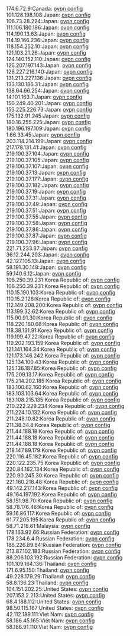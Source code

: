 174.6.72.9:Canada: [ovpn config](vpn/174_6_72_9.ovpn)  
101.128.198.108:Japan: [ovpn config](vpn/101_128_198_108.ovpn)  
106.73.28.224:Japan: [ovpn config](vpn/106_73_28_224.ovpn)  
111.106.180.196:Japan: [ovpn config](vpn/111_106_180_196.ovpn)  
114.190.13.63:Japan: [ovpn config](vpn/114_190_13_63.ovpn)  
114.19.166.236:Japan: [ovpn config](vpn/114_19_166_236.ovpn)  
118.154.252.10:Japan: [ovpn config](vpn/118_154_252_10.ovpn)  
121.103.21.26:Japan: [ovpn config](vpn/121_103_21_26.ovpn)  
124.140.152.110:Japan: [ovpn config](vpn/124_140_152_110.ovpn)  
126.207.197.143:Japan: [ovpn config](vpn/126_207_197_143.ovpn)  
126.227.216.140:Japan: [ovpn config](vpn/126_227_216_140.ovpn)  
131.213.227.136:Japan: [ovpn config](vpn/131_213_227_136.ovpn)  
133.130.186.31:Japan: [ovpn config](vpn/133_130_186_31.ovpn)  
138.64.66.254:Japan: [ovpn config](vpn/138_64_66_254.ovpn)  
14.101.163.7:Japan: [ovpn config](vpn/14_101_163_7.ovpn)  
150.249.40.201:Japan: [ovpn config](vpn/150_249_40_201.ovpn)  
153.225.226.73:Japan: [ovpn config](vpn/153_225_226_73.ovpn)  
175.132.91.245:Japan: [ovpn config](vpn/175_132_91_245.ovpn)  
180.16.255.225:Japan: [ovpn config](vpn/180_16_255_225.ovpn)  
180.196.197.109:Japan: [ovpn config](vpn/180_196_197_109.ovpn)  
1.66.33.45:Japan: [ovpn config](vpn/1_66_33_45.ovpn)  
203.114.214.199:Japan: [ovpn config](vpn/203_114_214_199.ovpn)  
217.178.131.41:Japan: [ovpn config](vpn/217_178_131_41.ovpn)  
219.100.37.104:Japan: [ovpn config](vpn/219_100_37_104.ovpn)  
219.100.37.105:Japan: [ovpn config](vpn/219_100_37_105.ovpn)  
219.100.37.107:Japan: [ovpn config](vpn/219_100_37_107.ovpn)  
219.100.37.13:Japan: [ovpn config](vpn/219_100_37_13.ovpn)  
219.100.37.177:Japan: [ovpn config](vpn/219_100_37_177.ovpn)  
219.100.37.182:Japan: [ovpn config](vpn/219_100_37_182.ovpn)  
219.100.37.19:Japan: [ovpn config](vpn/219_100_37_19.ovpn)  
219.100.37.31:Japan: [ovpn config](vpn/219_100_37_31.ovpn)  
219.100.37.49:Japan: [ovpn config](vpn/219_100_37_49.ovpn)  
219.100.37.51:Japan: [ovpn config](vpn/219_100_37_51.ovpn)  
219.100.37.55:Japan: [ovpn config](vpn/219_100_37_55.ovpn)  
219.100.37.58:Japan: [ovpn config](vpn/219_100_37_58.ovpn)  
219.100.37.86:Japan: [ovpn config](vpn/219_100_37_86.ovpn)  
219.100.37.87:Japan: [ovpn config](vpn/219_100_37_87.ovpn)  
219.100.37.96:Japan: [ovpn config](vpn/219_100_37_96.ovpn)  
221.71.233.87:Japan: [ovpn config](vpn/221_71_233_87.ovpn)  
36.12.244.203:Japan: [ovpn config](vpn/36_12_244_203.ovpn)  
42.127.105.13:Japan: [ovpn config](vpn/42_127_105_13.ovpn)  
58.191.30.148:Japan: [ovpn config](vpn/58_191_30_148.ovpn)  
59.140.6.12:Japan: [ovpn config](vpn/59_140_6_12.ovpn)  
106.250.39.231:Korea Republic of: [ovpn config](vpn/106_250_39_231.ovpn)  
106.250.39.231:Korea Republic of: [ovpn config](vpn/106_250_39_231.ovpn)  
110.15.190.103:Korea Republic of: [ovpn config](vpn/110_15_190_103.ovpn)  
110.15.2.128:Korea Republic of: [ovpn config](vpn/110_15_2_128.ovpn)  
112.149.208.200:Korea Republic of: [ovpn config](vpn/112_149_208_200.ovpn)  
113.199.32.62:Korea Republic of: [ovpn config](vpn/113_199_32_62.ovpn)  
115.90.91.30:Korea Republic of: [ovpn config](vpn/115_90_91_30.ovpn)  
118.220.180.68:Korea Republic of: [ovpn config](vpn/118_220_180_68.ovpn)  
118.38.131.91:Korea Republic of: [ovpn config](vpn/118_38_131_91.ovpn)  
119.199.47.22:Korea Republic of: [ovpn config](vpn/119_199_47_22.ovpn)  
119.202.193.159:Korea Republic of: [ovpn config](vpn/119_202_193_159.ovpn)  
121.141.164.34:Korea Republic of: [ovpn config](vpn/121_141_164_34.ovpn)  
121.173.146.242:Korea Republic of: [ovpn config](vpn/121_173_146_242.ovpn)  
125.134.100.43:Korea Republic of: [ovpn config](vpn/125_134_100_43.ovpn)  
125.136.187.85:Korea Republic of: [ovpn config](vpn/125_136_187_85.ovpn)  
175.209.13.17:Korea Republic of: [ovpn config](vpn/175_209_13_17.ovpn)  
175.214.202.185:Korea Republic of: [ovpn config](vpn/175_214_202_185.ovpn)  
183.100.62.160:Korea Republic of: [ovpn config](vpn/183_100_62_160.ovpn)  
183.103.103.64:Korea Republic of: [ovpn config](vpn/183_103_103_64.ovpn)  
183.108.215.135:Korea Republic of: [ovpn config](vpn/183_108_215_135.ovpn)  
210.222.229.234:Korea Republic of: [ovpn config](vpn/210_222_229_234.ovpn)  
211.224.10.132:Korea Republic of: [ovpn config](vpn/211_224_10_132.ovpn)  
211.248.10.82:Korea Republic of: [ovpn config](vpn/211_248_10_82.ovpn)  
211.38.34.8:Korea Republic of: [ovpn config](vpn/211_38_34_8.ovpn)  
211.44.188.18:Korea Republic of: [ovpn config](vpn/211_44_188_18.ovpn)  
211.44.188.18:Korea Republic of: [ovpn config](vpn/211_44_188_18.ovpn)  
211.44.188.18:Korea Republic of: [ovpn config](vpn/211_44_188_18.ovpn)  
218.147.89.179:Korea Republic of: [ovpn config](vpn/218_147_89_179.ovpn)  
220.116.45.182:Korea Republic of: [ovpn config](vpn/220_116_45_182.ovpn)  
220.122.235.75:Korea Republic of: [ovpn config](vpn/220_122_235_75.ovpn)  
220.84.162.134:Korea Republic of: [ovpn config](vpn/220_84_162_134.ovpn)  
220.90.245.30:Korea Republic of: [ovpn config](vpn/220_90_245_30.ovpn)  
221.160.218.48:Korea Republic of: [ovpn config](vpn/221_160_218_48.ovpn)  
49.142.217.143:Korea Republic of: [ovpn config](vpn/49_142_217_143.ovpn)  
49.164.197.192:Korea Republic of: [ovpn config](vpn/49_164_197_192.ovpn)  
58.151.98.70:Korea Republic of: [ovpn config](vpn/58_151_98_70.ovpn)  
58.78.176.46:Korea Republic of: [ovpn config](vpn/58_78_176_46.ovpn)  
59.16.86.117:Korea Republic of: [ovpn config](vpn/59_16_86_117.ovpn)  
61.77.205.195:Korea Republic of: [ovpn config](vpn/61_77_205_195.ovpn)  
58.71.218.61:Malaysia: [ovpn config](vpn/58_71_218_61.ovpn)  
178.163.92.66:Russian Federation: [ovpn config](vpn/178_163_92_66.ovpn)  
178.234.6.4:Russian Federation: [ovpn config](vpn/178_234_6_4.ovpn)  
188.226.89.84:Russian Federation: [ovpn config](vpn/188_226_89_84.ovpn)  
213.87.102.183:Russian Federation: [ovpn config](vpn/213_87_102_183.ovpn)  
88.206.103.192:Russian Federation: [ovpn config](vpn/88_206_103_192.ovpn)  
101.109.164.136:Thailand: [ovpn config](vpn/101_109_164_136.ovpn)  
171.6.95.150:Thailand: [ovpn config](vpn/171_6_95_150.ovpn)  
49.228.179.29:Thailand: [ovpn config](vpn/49_228_179_29.ovpn)  
58.8.136.23:Thailand: [ovpn config](vpn/58_8_136_23.ovpn)  
104.151.202.25:United States: [ovpn config](vpn/104_151_202_25.ovpn)  
207.153.2.213:United States: [ovpn config](vpn/207_153_2_213.ovpn)  
68.4.188.112:United States: [ovpn config](vpn/68_4_188_112.ovpn)  
98.50.115.167:United States: [ovpn config](vpn/98_50_115_167.ovpn)  
42.112.189.111:Viet Nam: [ovpn config](vpn/42_112_189_111.ovpn)  
58.186.45.165:Viet Nam: [ovpn config](vpn/58_186_45_165.ovpn)  
58.186.91.110:Viet Nam: [ovpn config](vpn/58_186_91_110.ovpn)  
